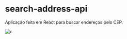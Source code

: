 # search-address-api
Aplicação feita em React para buscar endereços pelo CEP.

<a target='_blank'><img src='https://i.postimg.cc/g0vDHJNf/2.png' border='0' alt='c'/></a>
